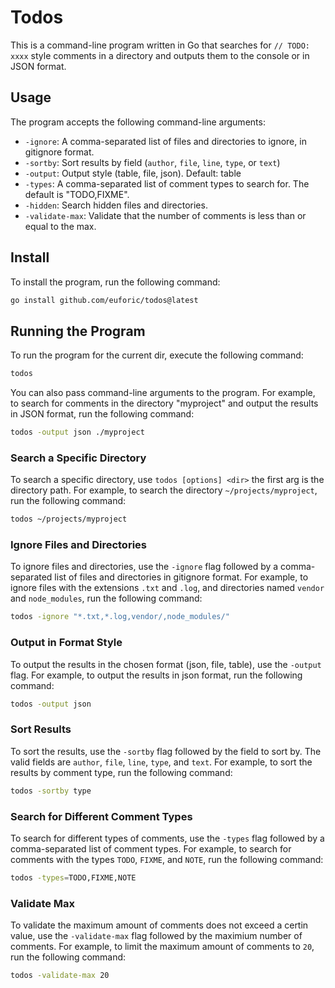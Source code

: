 # Todos

This is a command-line program written in Go that searches for `// TODO: xxxx` style comments in a directory and outputs them to the console or in JSON format.

## Usage

The program accepts the following command-line arguments:

- `-ignore`: A comma-separated list of files and directories to ignore, in gitignore format.
- `-sortby`: Sort results by field (`author`, `file`, `line`, `type`, or `text`)
- `-output`: Output style (table, file, json). Default: table
- `-types`: A comma-separated list of comment types to search for. The default is "TODO,FIXME".
- `-hidden`: Search hidden files and directories.
- `-validate-max`: Validate that the number of comments is less than or equal to the max.

## Install

To install the program, run the following command:

```bash
go install github.com/euforic/todos@latest
```

## Running the Program

To run the program for the current dir, execute the following command:

```bash
todos
```

You can also pass command-line arguments to the program. For example, to search for comments in the directory "myproject" and output the results in JSON format, run the following command:

```bash
todos -output json ./myproject
```

### Search a Specific Directory

To search a specific directory, use `todos [options] <dir>` the first arg is the directory path. For example, to search the directory `~/projects/myproject`, run the following command:

```bash
todos ~/projects/myproject
```

### Ignore Files and Directories

To ignore files and directories, use the `-ignore` flag followed by a comma-separated list of files and directories in gitignore format. For example, to ignore files with the extensions `.txt` and `.log`, and directories named `vendor` and `node_modules`, run the following command:

```bash
todos -ignore "*.txt,*.log,vendor/,node_modules/"
```

### Output in Format Style

To output the results in the chosen format (json, file, table), use the `-output` flag. For example, to output the results in json format, run the following command:

```bash
todos -output json
```

### Sort Results

To sort the results, use the `-sortby` flag followed by the field to sort by. The valid fields are `author`, `file`, `line`, `type`, and `text`. For example, to sort the results by comment type, run the following command:

```bash
todos -sortby type
```

### Search for Different Comment Types

To search for different types of comments, use the `-types` flag followed by a comma-separated list of comment types. For example, to search for comments with the types `TODO`, `FIXME`, and `NOTE`, run the following command:

```bash
todos -types=TODO,FIXME,NOTE
```

### Validate Max

To validate the maximum amount of comments does not exceed a certin value, use the `-validate-max` flag followed by the maximium number of comments. For example, to limit the maximum amount of comments to `20`, run the following command:

```bash
todos -validate-max 20
```
